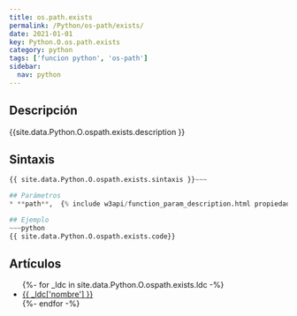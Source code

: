 ```yaml
---
title: os.path.exists
permalink: /Python/os-path/exists/
date: 2021-01-01
key: Python.O.os.path.exists
category: python
tags: ['funcion python', 'os-path']
sidebar: 
  nav: python
---
```


## Descripción
{{site.data.Python.O.ospath.exists.description }}

## Sintaxis
~~~python
{{ site.data.Python.O.ospath.exists.sintaxis }}~~~

## Parámetros
* **path**,  {% include w3api/function_param_description.html propiedad=site.data.Python.O.os.path.exists valor="path" %}

## Ejemplo
~~~python
{{ site.data.Python.O.ospath.exists.code}}
~~~

## Artículos
<ul>
{%- for _ldc in site.data.Python.O.ospath.exists.ldc -%}
   <li>
       <a href="{{_ldc['url'] }}">{{ _ldc['nombre'] }}</a>
   </li>
{%- endfor -%}
</ul>
